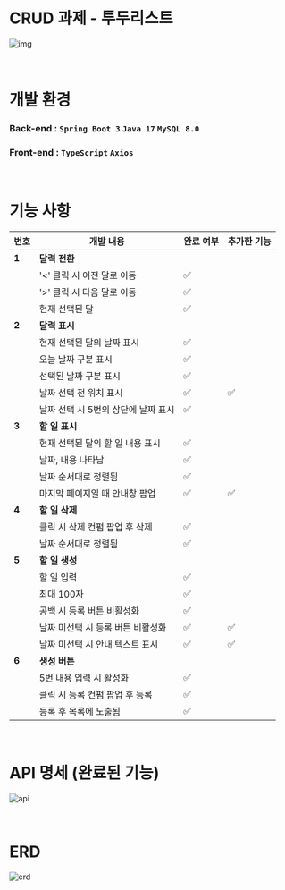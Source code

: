 # CRUD 과제 - 투두리스트
![img](https://github.com/user-attachments/assets/1d5feb15-c805-439a-8021-332a6c611feb)

<br>

# 개발 환경
### Back-end : `Spring Boot 3` `Java 17` `MySQL 8.0`
### Front-end : `TypeScript` `Axios`

<br>

# 기능 사항
| 번호 | 개발 내용 | 완료 여부 | 추가한 기능
|------|------|------|------|
| **1** | **달력 전환** | | |
|  | '<' 클릭 시 이전 달로 이동 | ✅ | |
|  | '>' 클릭 시 다음 달로 이동 | ✅ | |
|  | 현재 선택된 달 | ✅ | |
| **2** | **달력 표시** | | |
|  | 현재 선택된 달의 날짜 표시 | ✅ | |
|  | 오늘 날짜 구분 표시 | ✅ | |
|  | 선택된 날짜 구분 표시 | ✅ | |
|  | 날짜 선택 전 위치 표시 | ✅ | ✅ |
|  | 날짜 선택 시 5번의 상단에 날짜 표시 | ✅ | |
| **3** | **할 일 표시** | | |
|  | 현재 선택된 달의 할 일 내용 표시 | ✅ | |
|  | 날짜, 내용 나타남 | ✅ | |
|  | 날짜 순서대로 정렬됨 | ✅ | |
|  | 마지막 페이지일 때 안내창 팝업 | ✅ | ✅ |
| **4** | **할 일 삭제** | | |
|  | 클릭 시 삭제 컨펌 팝업 후 삭제 | ✅ | |
|  | 날짜 순서대로 정렬됨 | ✅ | |
| **5** | **할 일 생성** | | |
|  | 할 일 입력 | ✅ | |
|  | 최대 100자 | ✅ | |
|  | 공백 시 등록 버튼 비활성화 | ✅ | |
|  | 날짜 미선택 시 등록 버튼 비활성화 | ✅ | ✅ | |
|  | 날짜 미선택 시 안내 텍스트 표시 | ✅ | ✅ | |
| **6** | **생성 버튼** | | |
|  | 5번 내용 입력 시 활성화 | ✅ | |
|  | 클릭 시 등록 컨펌 팝업 후 등록 | ✅ | |
|  | 등록 후 목록에 노출됨 | ✅ | |


<br>

# API 명세 (완료된 기능)
![api](https://github.com/user-attachments/assets/fbf041dc-c37b-43dc-bee3-476731eba4fa)

<br>

# ERD
![erd](https://github.com/user-attachments/assets/f46efa4d-163f-4464-84c4-26b03e18321c)

